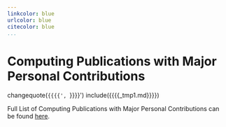 ```yaml
---
linkcolor: blue
urlcolor: blue
citecolor: blue
...
```


# Computing Publications with Major Personal Contributions

changequote(`{{{{', `}}}}')
include({{{{_tmp1.md}}}})

Full List of Computing Publications with Major Personal Contributions can be found [here](https://github.com/gutsche/ForThePublic/raw/master/publication_list/computing_publication_list.pdf).